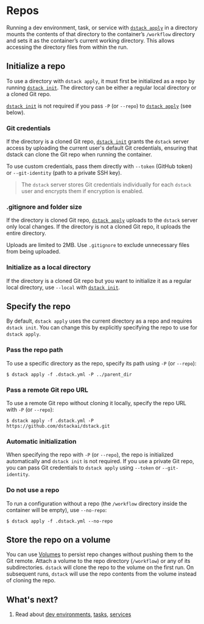 # Repos

Running a dev environment, task, or service with [`dstack apply`](../reference/cli/dstack/apply.md) in a directory
mounts the contents of that directory to the container’s `/workflow` directory and sets it as the container’s current working directory.
This allows accessing the directory files from within the run.

## Initialize a repo

To use a directory with `dstack apply`, it must first be initialized as a repo by running [`dstack init`](../reference/cli/dstack/init.md).
The directory can be either a regular local directory or a cloned Git repo.

[`dstack init`](../reference/cli/dstack/init.md) is not required if you pass `-P` (or `--repo`) to [`dstack apply`](../reference/cli/dstack/apply.md) (see below).

### Git credentials

If the directory is a cloned Git repo, [`dstack init`](../reference/cli/dstack/init.md) grants the `dstack` server access by uploading the current user's default
Git credentials, ensuring that dstack can clone the Git repo when running the container.

To use custom credentials, pass them directly with `--token` (GitHub token) or `--git-identity` (path to a private SSH
key).

> The `dstack` server stores Git credentials individually for each `dstack` user and encrypts them if encryption is
> enabled.

### .gitignore and folder size

If the directory is cloned Git repo, [`dstack apply`](../reference/cli/dstack/apply.md) uploads to the `dstack` server only local changes.
If the directory is not a cloned Git repo, it uploads the entire directory.

Uploads are limited to 2MB. Use `.gitignore` to exclude unnecessary files from being uploaded.

### Initialize as a local directory

If the directory is a cloned Git repo but you want to initialize it as a regular local directory,
use `--local` with [`dstack init`](../reference/cli/dstack/init.md).

## Specify the repo

By default, `dstack apply` uses the current directory as a repo and requires `dstack init`.
You can change this by explicitly specifying the repo to use for `dstack apply`.

### Pass the repo path

To use a specific directory as the repo, specify its path using `-P` (or `--repo`):

<div class="termy">

```shell    
$ dstack apply -f .dstack.yml -P ../parent_dir 
```

</div>

### Pass a remote Git repo URL

To use a remote Git repo without cloning it locally, specify the repo URL with `-P` (or `--repo`):

<div class="termy">

```shell
$ dstack apply -f .dstack.yml -P https://github.com/dstackai/dstack.git
```

</div>

### Automatic initialization

When specifying the repo with `-P` (or `--repo`), the repo is initialized automatically and
`dstack init` is not required.
If you use a private Git repo, you can pass Git credentials to `dstack apply` using `--token` or `--git-identity`.

### Do not use a repo

To run a configuration without a repo (the `/workflow` directory inside the container will be empty), use `--no-repo`:

<div class="termy">

```shell
$ dstack apply -f .dstack.yml --no-repo
```

</div>

## Store the repo on a volume

You can use [Volumes](../concepts/volumes.md) to persist repo changes without pushing them to the Git remote.
Attach a volume to the repo directory (`/workflow`) or any of its subdirectories.
`dstack` will clone the repo to the volume on the first run.
On subsequent runs, `dstack` will use the repo contents from the volume instead of cloning the repo.

## What's next?

1. Read about [dev environments](../concepts/dev-environments.md), [tasks](../concepts/tasks.md), [services](../concepts/services.md)
